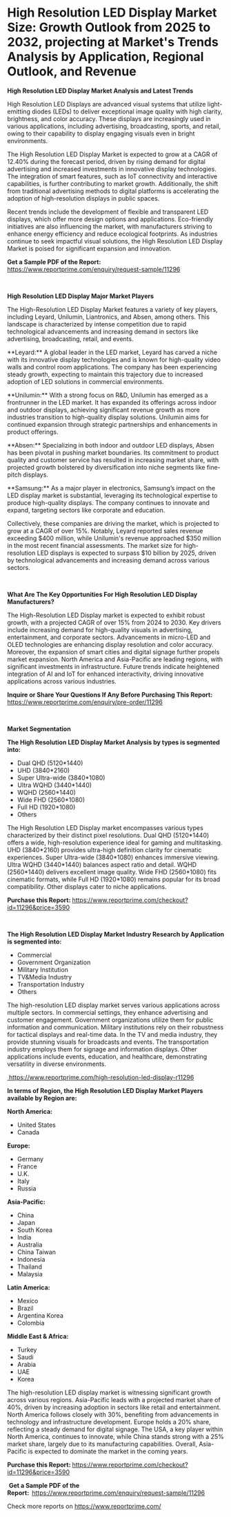 <p><h1>High Resolution LED Display Market Size: Growth Outlook from 2025 to 2032, projecting at Market's Trends Analysis by Application, Regional Outlook, and Revenue</h1></p><p><strong>High Resolution LED Display Market Analysis and Latest Trends</strong></p>
<p><p>High Resolution LED Displays are advanced visual systems that utilize light-emitting diodes (LEDs) to deliver exceptional image quality with high clarity, brightness, and color accuracy. These displays are increasingly used in various applications, including advertising, broadcasting, sports, and retail, owing to their capability to display engaging visuals even in bright environments.</p><p>The High Resolution LED Display Market is expected to grow at a CAGR of 12.40% during the forecast period, driven by rising demand for digital advertising and increased investments in innovative display technologies. The integration of smart features, such as IoT connectivity and interactive capabilities, is further contributing to market growth. Additionally, the shift from traditional advertising methods to digital platforms is accelerating the adoption of high-resolution displays in public spaces.</p><p>Recent trends include the development of flexible and transparent LED displays, which offer more design options and applications. Eco-friendly initiatives are also influencing the market, with manufacturers striving to enhance energy efficiency and reduce ecological footprints. As industries continue to seek impactful visual solutions, the High Resolution LED Display Market is poised for significant expansion and innovation.</p></p>
<p><strong>Get a Sample PDF of the Report:&nbsp;</strong> <a href="https://www.reportprime.com/enquiry/request-sample/11296?utm_campaign=3456&utm_medium=2&utm_source=Github&utm_content=ia&utm_term=20032025&utm_id=high-resolution-led-display">https://www.reportprime.com/enquiry/request-sample/11296</a></p>
<p>&nbsp;</p>
<p><strong>High Resolution LED Display Major Market Players</strong></p>
<p><p>The High-Resolution LED Display Market features a variety of key players, including Leyard, Unilumin, Liantronics, and Absen, among others. This landscape is characterized by intense competition due to rapid technological advancements and increasing demand in sectors like advertising, broadcasting, retail, and events.</p><p>**Leyard:** A global leader in the LED market, Leyard has carved a niche with its innovative display technologies and is known for high-quality video walls and control room applications. The company has been experiencing steady growth, expecting to maintain this trajectory due to increased adoption of LED solutions in commercial environments.</p><p>**Unilumin:** With a strong focus on R&D, Unilumin has emerged as a frontrunner in the LED market. It has expanded its offerings across indoor and outdoor displays, achieving significant revenue growth as more industries transition to high-quality display solutions. Unilumin aims for continued expansion through strategic partnerships and enhancements in product offerings.</p><p>**Absen:** Specializing in both indoor and outdoor LED displays, Absen has been pivotal in pushing market boundaries. Its commitment to product quality and customer service has resulted in increasing market share, with projected growth bolstered by diversification into niche segments like fine-pitch displays.</p><p>**Samsung:** As a major player in electronics, Samsung’s impact on the LED display market is substantial, leveraging its technological expertise to produce high-quality displays. The company continues to innovate and expand, targeting sectors like corporate and education.</p><p>Collectively, these companies are driving the market, which is projected to grow at a CAGR of over 15%. Notably, Leyard reported sales revenue exceeding $400 million, while Unilumin's revenue approached $350 million in the most recent financial assessments. The market size for high-resolution LED displays is expected to surpass $10 billion by 2025, driven by technological advancements and increasing demand across various sectors.</p></p>
<p>&nbsp;</p>
<p><strong>What Are The Key Opportunities For High Resolution LED Display Manufacturers?</strong></p>
<p><p>The High-Resolution LED Display market is expected to exhibit robust growth, with a projected CAGR of over 15% from 2024 to 2030. Key drivers include increasing demand for high-quality visuals in advertising, entertainment, and corporate sectors. Advancements in micro-LED and OLED technologies are enhancing display resolution and color accuracy. Moreover, the expansion of smart cities and digital signage further propels market expansion. North America and Asia-Pacific are leading regions, with significant investments in infrastructure. Future trends indicate heightened integration of AI and IoT for enhanced interactivity, driving innovative applications across various industries.</p></p>
<p><strong>Inquire or Share Your Questions If Any Before Purchasing This Report:</strong> <a href="https://www.reportprime.com/enquiry/pre-order/11296?utm_campaign=3456&utm_medium=2&utm_source=Github&utm_content=ia&utm_term=20032025&utm_id=high-resolution-led-display">https://www.reportprime.com/enquiry/pre-order/11296</a></p>
<p>&nbsp;</p>
<p><strong>Market Segmentation</strong></p>
<p><strong>The High Resolution LED Display Market Analysis by types is segmented into:</strong></p>
<p><ul><li>Dual QHD (5120*1440)</li><li>UHD (3840*2160)</li><li>Super Ultra-wide (3840*1080)</li><li>Ultra WQHD (3440*1440)</li><li>WQHD (2560*1440)</li><li>Wide FHD (2560*1080)</li><li>Full HD (1920*1080)</li><li>Others</li></ul></p>
<p><p>The High Resolution LED Display market encompasses various types characterized by their distinct pixel resolutions. Dual QHD (5120*1440) offers a wide, high-resolution experience ideal for gaming and multitasking. UHD (3840*2160) provides ultra-high definition clarity for cinematic experiences. Super Ultra-wide (3840*1080) enhances immersive viewing. Ultra WQHD (3440*1440) balances aspect ratio and detail. WQHD (2560*1440) delivers excellent image quality. Wide FHD (2560*1080) fits cinematic formats, while Full HD (1920*1080) remains popular for its broad compatibility. Other displays cater to niche applications.</p></p>
<p><strong>Purchase this Report:&nbsp;</strong><a href="https://www.reportprime.com/checkout?id=11296&price=3590&utm_campaign=3456&utm_medium=2&utm_source=Github&utm_content=ia&utm_term=20032025&utm_id=high-resolution-led-display">https://www.reportprime.com/checkout?id=11296&price=3590</a></p>
<p>&nbsp;</p>
<p><strong>The High Resolution LED Display Market Industry Research by Application is segmented into:</strong></p>
<p><ul><li>Commercial</li><li>Government Organization</li><li>Military Institution</li><li>TV&Media Industry</li><li>Transportation Industry</li><li>Others</li></ul></p>
<p><p>The high-resolution LED display market serves various applications across multiple sectors. In commercial settings, they enhance advertising and customer engagement. Government organizations utilize them for public information and communication. Military institutions rely on their robustness for tactical displays and real-time data. In the TV and media industry, they provide stunning visuals for broadcasts and events. The transportation industry employs them for signage and information displays. Other applications include events, education, and healthcare, demonstrating versatility in diverse environments.</p></p>
<p><a href="https://www.reportprime.com/high-resolution-led-display-r11296?utm_campaign=3456&utm_medium=2&utm_source=Github&utm_content=ia&utm_term=20032025&utm_id=high-resolution-led-display">&nbsp;https://www.reportprime.com/high-resolution-led-display-r11296</a></p>
<p><strong>In terms of Region, the High Resolution LED Display Market Players available by Region are:</strong></p>
<p>
    <p> <strong> North America: </strong>
        <ul>
            <li>United States</li>
            <li>Canada</li>
        </ul>
        </p> 
    <p> <strong> Europe: </strong>
        <ul>
            <li>Germany</li>
            <li>France</li>
            <li>U.K.</li>
            <li>Italy</li>
            <li>Russia</li>
        </ul>
        </p> 
    <p> <strong> Asia-Pacific: </strong>
        <ul>
            <li>China</li>
            <li>Japan</li>
            <li>South Korea</li>
            <li>India</li>
            <li>Australia</li>
            <li>China Taiwan</li>
            <li>Indonesia</li>
            <li>Thailand</li>
            <li>Malaysia</li>
        </ul>
        </p> 
    <p> <strong> Latin America: </strong>
        <ul>
            <li>Mexico</li>
            <li>Brazil</li>
            <li>Argentina Korea</li>
            <li>Colombia</li>
        </ul>
        </p> 
    <p> <strong> Middle East & Africa: </strong>
        <ul>
            <li>Turkey</li>
            <li>Saudi</li>
            <li>Arabia</li>
            <li>UAE</li>
            <li>Korea</li>
        </ul>
    </p>
    </p>
<p><p>The high-resolution LED display market is witnessing significant growth across various regions. Asia-Pacific leads with a projected market share of 40%, driven by increasing adoption in sectors like retail and entertainment. North America follows closely with 30%, benefiting from advancements in technology and infrastructure development. Europe holds a 20% share, reflecting a steady demand for digital signage. The USA, a key player within North America, continues to innovate, while China stands strong with a 25% market share, largely due to its manufacturing capabilities. Overall, Asia-Pacific is expected to dominate the market in the coming years.</p></p>
<p><strong>Purchase this Report: </strong><a href="https://www.reportprime.com/checkout?id=11296&price=3590&utm_campaign=3456&utm_medium=2&utm_source=Github&utm_content=ia&utm_term=20032025&utm_id=high-resolution-led-display">https://www.reportprime.com/checkout?id=11296&price=3590</a></p>
<p>&nbsp;<strong>Get a Sample PDF of the Report:&nbsp;&nbsp;</strong><a href="https://www.reportprime.com/enquiry/request-sample/11296?utm_campaign=3456&utm_medium=2&utm_source=Github&utm_content=ia&utm_term=20032025&utm_id=high-resolution-led-display">https://www.reportprime.com/enquiry/request-sample/11296</a></p>
<p><strong></strong></p>
<p>Check more reports on <a href="https://www.reportprime.com/?utm_campaign=3456&utm_medium=2&utm_source=Github&utm_content=ia&utm_term=20032025&utm_id=high-resolution-led-display">https://www.reportprime.com/</a></p>